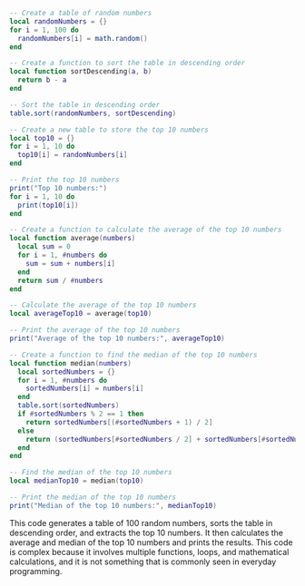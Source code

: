 ```lua
-- Create a table of random numbers
local randomNumbers = {}
for i = 1, 100 do
  randomNumbers[i] = math.random()
end

-- Create a function to sort the table in descending order
local function sortDescending(a, b)
  return b - a
end

-- Sort the table in descending order
table.sort(randomNumbers, sortDescending)

-- Create a new table to store the top 10 numbers
local top10 = {}
for i = 1, 10 do
  top10[i] = randomNumbers[i]
end

-- Print the top 10 numbers
print("Top 10 numbers:")
for i = 1, 10 do
  print(top10[i])
end

-- Create a function to calculate the average of the top 10 numbers
local function average(numbers)
  local sum = 0
  for i = 1, #numbers do
    sum = sum + numbers[i]
  end
  return sum / #numbers
end

-- Calculate the average of the top 10 numbers
local averageTop10 = average(top10)

-- Print the average of the top 10 numbers
print("Average of the top 10 numbers:", averageTop10)

-- Create a function to find the median of the top 10 numbers
local function median(numbers)
  local sortedNumbers = {}
  for i = 1, #numbers do
    sortedNumbers[i] = numbers[i]
  end
  table.sort(sortedNumbers)
  if #sortedNumbers % 2 == 1 then
    return sortedNumbers[(#sortedNumbers + 1) / 2]
  else
    return (sortedNumbers[#sortedNumbers / 2] + sortedNumbers[#sortedNumbers / 2 + 1]) / 2
  end
end

-- Find the median of the top 10 numbers
local medianTop10 = median(top10)

-- Print the median of the top 10 numbers
print("Median of the top 10 numbers:", medianTop10)
```
This code generates a table of 100 random numbers, sorts the table in descending order, and extracts the top 10 numbers. It then calculates the average and median of the top 10 numbers and prints the results. This code is complex because it involves multiple functions, loops, and mathematical calculations, and it is not something that is commonly seen in everyday programming.
